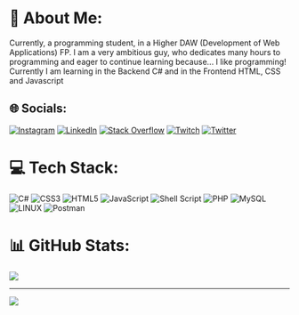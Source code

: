 # 💫 About Me:
Currently, a programming student, in a Higher DAW (Development of Web Applications) FP. I am a very ambitious guy, who dedicates many hours to programming and eager to continue learning because... I like programming!<br>Currently I am learning in the Backend C# and in the Frontend HTML, CSS and Javascript


## 🌐 Socials:
[![Instagram](https://img.shields.io/badge/Instagram-%23E4405F.svg?logo=Instagram&logoColor=white)](https://instagram.com/_alex_palacios_) [![LinkedIn](https://img.shields.io/badge/LinkedIn-%230077B5.svg?logo=linkedin&logoColor=white)](https://www.linkedin.com/in/alejandro-palacios-mart%C3%ADn-3a919b21a/) [![Stack Overflow](https://img.shields.io/badge/-Stackoverflow-FE7A16?logo=stack-overflow&logoColor=white)](https://stackoverflow.com/users/20480569/alejandro-palacios) [![Twitch](https://img.shields.io/badge/Twitch-%239146FF.svg?logo=Twitch&logoColor=white)](https://twitch.tv/twitch.tv/srjalean) [![Twitter](https://img.shields.io/badge/Twitter-%231DA1F2.svg?logo=Twitter&logoColor=white)](https://twitter.com/@srjalean) 

# 💻 Tech Stack:
![C#](https://img.shields.io/badge/c%23-%23239120.svg?style=for-the-badge&logo=c-sharp&logoColor=white) ![CSS3](https://img.shields.io/badge/css3-%231572B6.svg?style=for-the-badge&logo=css3&logoColor=white) ![HTML5](https://img.shields.io/badge/html5-%23E34F26.svg?style=for-the-badge&logo=html5&logoColor=white) ![JavaScript](https://img.shields.io/badge/javascript-%23323330.svg?style=for-the-badge&logo=javascript&logoColor=%23F7DF1E) ![Shell Script](https://img.shields.io/badge/shell_script-%23121011.svg?style=for-the-badge&logo=gnu-bash&logoColor=white) ![PHP](https://img.shields.io/badge/php-%23777BB4.svg?style=for-the-badge&logo=php&logoColor=white) ![MySQL](https://img.shields.io/badge/mysql-%2300f.svg?style=for-the-badge&logo=mysql&logoColor=white) ![LINUX](https://img.shields.io/badge/Linux-FCC624?style=for-the-badge&logo=linux&logoColor=black) ![Postman](https://img.shields.io/badge/Postman-FF6C37?style=for-the-badge&logo=postman&logoColor=white)
# 📊 GitHub Stats:
![](https://github-readme-streak-stats.herokuapp.com/?user=alejandropalaciosmartin&theme=vue-dark&hide_border=false)<br/>


---
[![](https://visitcount.itsvg.in/api?id=AlexPalacios11&icon=5&color=6)](https://visitcount.itsvg.in)
